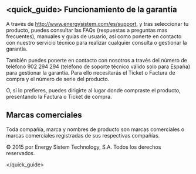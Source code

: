 ## <quick_guide> Funcionamiento de la garantía

A través de http://www.energysistem.com/es/support, y tras seleccionar tu producto, puedes consultar las FAQs (respuestas a preguntas mas frecuentes), manuales y guías de usuario, así como ponerte en contacto con nuestro servicio técnico para realizar cualquier consulta o gestionar la garantía. 

También  puedes ponerte en contacto con nosotros a través del número de teléfono 902 294 294 (teléfono de soporte técnico válido solo para España) para gestionar la garantía. Para ello necesitarás el Ticket o Factura de compra y el número de serie del producto.

O, si lo prefieres,  puedes dirigirte al lugar donde compraste el producto, presentando la Factura o Ticket de compra.


## Marcas comerciales

Toda compañía, marca y nombres de producto son marcas comerciales o marcas comerciales registradas de sus respectivas compañías.

© 2015 por Energy Sistem Technology, S.A. Todos los derechos reservados.

</quick_guide>
